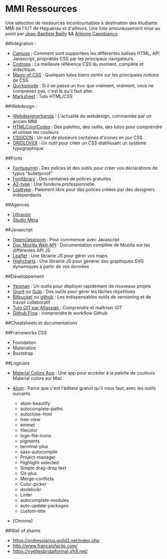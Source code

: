 # MMI Ressources
Une sélection de ressources incontournables à destination des étudiants MMI de l'IUT de Haguenau et d'ailleurs.
Une liste amoureusement mise au point par [Jean-Baptiste Bailly](https://twitter.com/justinbasile) && [Antonio Capobianco](https://twitter.com/LamiTransalpin)


##Intégration :
* [Caniuse](http://caniuse.com/) : Comment sont supportées les différentes balises HTML, API Javascript, propriétés CSS par les principaux navigateurs.
* [Codrops](http://tympanus.net/codrops/css_reference/) : La meilleure référence CSS du moment, complète et didactique.
* [Magic of CSS](http://adamschwartz.co/magic-of-css/) : Quelques tutos biens sentis sur les principales notions de CSS
* [Quirksmode](http://www.quirksmode.org/) : Si il se passe un truc que vraiment, vraiment, vous ne comprenez pas, c'est là qu'il faut aller.
* [Marksheet](http://marksheet.io/) : Tuto HTML/CSS


##Webdesign :
* [Webdesignertrends](http://www.webdesignertrends.com/) : L'actualité du webdesign, commentée par un ancien MMI
* [HTMLColorCodes](http://htmlcolorcodes.com/) : Des palettes, des outils, des tutos pour comprendre et utiliser les couleurs
* [CSSICON](http://cssicon.space/#/) : Un set de plusieurs centaines d'icones en pur CSS
* [GRIDLOVER](http://www.gridlover.net/try) : Un outil pour créer un CSS établissant un système typographique

##Fonts
* [Fontsquirrel](https://www.fontsquirrel.com/) : Des polices et des outils pour créer vos déclarations de typos "bulletproof"
* [Fontlibrary](fontlibrary.org) : Des centaines de polices gratuites
* [A2-type](a2-type.co.uk) : Une fonderie professionnelle
* [Losttype](losttype.com) : Paiement libre pour des polices créées par des designers indépendants

##Agences
* [Ultranoir](http://www.ultranoir.com/fr/)
* [Studio Meta](http://www.studiometa.fr/)



##Javascript
* [Openclassroom](https://openclassrooms.com/courses/dynamisez-vos-sites-web-avec-javascript) : Pour commencer avec Javascript
* [Doc Mozilla Web API](https://developer.mozilla.org/fr/docs/Web/API) : Documentation complète de Mozilla sur les différentes API JS
* [Leaflet](http://leafletjs.com/) : Une librairie JS pour gérer vos maps
* [Highcharts](http://www.highcharts.com/) : Une librairie JS pour générer des graphiques SVG dynamiques à partir de vos données

##Développement
* [Yeoman](http://yeoman.io/) : Un outils pour déployer rapidement de nouveaux projets
* [Grunt](http://gruntjs.com/) ou [Gulp](http://gulpjs.com/) : Des outils pour gérer les tâches répétitives
* [Bitbucket](https://bitbucket.org/) ou [github](https://github.com/) : Les indispensables outils de versioning et de travail collaboratif
* [Tuto GIT par Atlassian ](https://www.atlassian.com/git/tutorials/) : Comprendre et maîtriser GIT
* [Github Flow](https://guides.github.com/introduction/flow/) : comprendre le workflow Github

##Cheatsheets et documentations


##Frameworks CSS
* Foundation
* Materialize
* Bootstrap

##Logiciels
* [Material Colors App](https://github.com/romannurik/MaterialColorsApp) : Une app pour accéder à la palette de couleurs Material colors sur Mac
* [Atom](https://atom.io/) : Parce que c'est l'éditeur gratuit qu'il vous faut, avec les outils suivants
  * atom-beautify
  * autocomplete-paths
  * autoclose-html
  * tree-view
  * emmet
  * filecolor
  * logo-file-icons
  * pigments
  * terminal-plus
  * sass-autocompile
  * Project-manager
  * Highlight-selected
  * Simple drag-drop text
  * Git-plus
  * Merge-conflicts
  * Color-picker
  * docblockr
  * Linter
  * autocomplete-modules
  * auto-update-packages
  * custom-title

* [Chrome]

##Wall of shame
- https://ordresolarius.guild3.net/index.php
- http://www.francaisfacile.com/
- https://yvettesbridalformal.p1r8.net/
